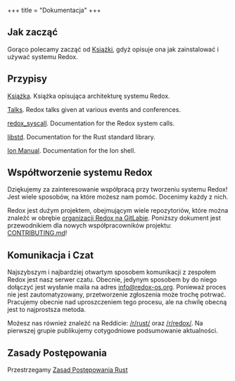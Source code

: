 +++
title = "Dokumentacja"
+++

## Jak zacząć

Gorąco polecamy zacząć od [Książki](https://doc.redox-os.org/book/), gdyż opisuje ona jak zainstalować i używać systemu Redox.

## Przypisy

[Książka](https://doc.redox-os.org/book/). Książka opisująca architekturę systemu Redox.

[Talks](/talks/). Redox talks given at various events and conferences.

[redox_syscall](https://docs.rs/redox_syscall/latest/syscall/). Documentation for the Redox system calls.

[libstd](https://doc.rust-lang.org/stable/std/). Documentation for the Rust standard library.

[Ion Manual](https://doc.redox-os.org/ion-manual/). Documentation for the Ion shell.

## Współtworzenie systemu Redox

Dziękujemy za zainteresowanie współpracą przy tworzeniu systemu Redox!
Jest wiele sposobów, na które możesz nam pomóc. Docenimy każdy z nich.

Redox jest dużym projektem, obejmującym wiele repozytoriów, które można znaleźć w obrębie [organizacji Redox na GitLabie](https://gitlab.redox-os.org/redox-os). Poniższy dokument jest przewodnikiem dla nowych współpracowników projektu: [CONTRIBUTING.md](https://gitlab.redox-os.org/redox-os/redox/blob/master/CONTRIBUTING.md)!

## Komunikacja i Czat

Najszybszym i najbardziej otwartym sposobem komunikacji z zespołem Redox jest nasz serwer czatu. Obecnie, jedynym sposobem by do niego dołączyć jest wysłanie maila na adres [info@redox-os.org](mailto:info@redox-os.org). Ponieważ proces nie jest zautomatyzowany, przetworzenie zgłoszenia może trochę potrwać. Pracujemy obecnie nad uproszczeniem tego procesu, ale na chwilę obecną jest to najprostsza metoda.

Możesz nas również znaleźć na Reddicie: [/r/rust/](https://www.reddit.com/r/rust) oraz
[/r/redox/](https://www.reddit.com/r/redox). Na pierwszej grupie publikujemy cotygodniowe podsumowanie aktualności.

## Zasady Postępowania

Przestrzegamy [Zasad Postępowania Rust](https://www.rust-lang.org/policies/code-of-conduct)
